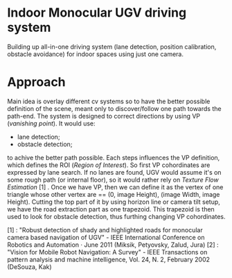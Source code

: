 # Indoor Monocular UGV driving system
Building up all-in-one driving system (lane detection, position calibration, obstacle avoidance) for indoor spaces using just one camera. 
# Approach
Main idea is overlay different cv systems so to have the better possible definition of the scene, meant only to discover/follow one path towards the path-end. The system is designed to correct directions by using VP (*vanishing point*). It would use:

- lane detection;
- obstacle detection;

to achive the better path possible. Each steps influences the VP definition, which defines the ROI (*Region of Interest*). So first VP cohordinates are expressed by lane search. If no lanes are found, UGV would assume it's on some rough path (or internal floor), so it would rather rely on *Texture Flow Estimation* [1] . Once we have VP, then we can define it as the vertex of one triangle whose other vertex are == (0, image Height), (image Width, image Height). Cutting the top part of it by using horizon line or camera tilt setup, we have the road extraction part as one trapezoid. 
This trapezoid is then used to look for obstacle detection, thus furthing changing VP cohordinates. 

[1] : "Robust detection of shady and highlighted roads for monocular camera based navigation of UGV" -  IEEE International Conference on Robotics and Automation · June 2011 (Miksik, Petyovsky, Zalud, Jura)
[2] : "Vision for Mobile Robot Navigation: A Survey" - IEEE Transactions on pattern analysis and machine intelligence, Vol. 24, N. 2, February 2002 (DeSouza, Kak)
